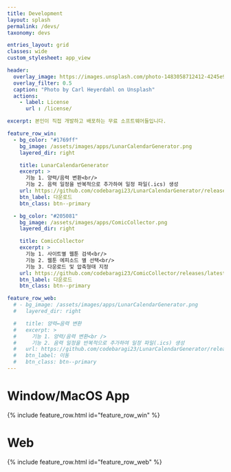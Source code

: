```yaml
---
title: Development
layout: splash
permalink: /devs/
taxonomy: devs

entries_layout: grid
classes: wide
custom_stylesheet: app_view

header:
  overlay_image: https://images.unsplash.com/photo-1483058712412-4245e9b90334?ixlib=rb-1.2.1&ixid=eyJhcHBfaWQiOjEyMDd9&auto=format&fit=crop&w=1024&q=80
  overlay_filter: 0.5
  caption: "Photo by Carl Heyerdahl on Unsplash"
  actions:
    - label: License
      url : /license/

excerpt: 본인이 직접 개발하고 배포하는 무료 소프트웨어들입니다.

feature_row_win:
  - bg_color: "#1769ff"
    bg_image: /assets/images/apps/LunarCalendarGenerator.png
    layered_dir: right

    title: LunarCalendarGenerator
    excerpt: >
      기능 1. 양력/음력 변환<br/>
      기능 2. 음력 일정을 반복적으로 추가하여 일정 파일(.ics) 생성
    url: https://github.com/codebaragi23/LunarCalendarGenerator/releases/latest/download/LunarCalendarGenerator.exe
    btn_label: 다운로드
    btn_class: btn--primary

  - bg_color: "#205081"
    bg_image: /assets/images/apps/ComicCollector.png
    layered_dir: right

    title: ComicCollector
    excerpt: >
      기능 1. 사이트별 웹툰 검색<br/>
      기능 2. 웹툰 에피소드 별 선택<br/>
      기능 3. 다운로드 및 압축형태 지정
    url: https://github.com/codebaragi23/ComicCollector/releases/latest/download/ComicCollector.exe
    btn_label: 다운로드
    btn_class: btn--primary

feature_row_web:
  # - bg_image: /assets/images/apps/LunarCalendarGenerator.png
  #   layered_dir: right

  #   title: 양력↔음력 변환
  #   excerpt: >
  #     기능 1. 양력/음력 변환<br />
  #     기능 2. 음력 일정을 반복적으로 추가하여 일정 파일(.ics) 생성
  #   url: https://github.com/codebaragi23/LunarCalendarGenerator/releases/latest/download/LunarCalendarGenerator.exe
  #   btn_label: 이동
  #   btn_class: btn--primary
---
```


# Window/MacOS App
{% include feature_row.html id="feature_row_win" %}

# Web
{% include feature_row.html id="feature_row_web" %}
